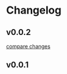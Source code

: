 # Changelog


## v0.0.2

[compare changes](https://github.com/lucacicada/vm-module/compare/v0.0.1...v0.0.2)

## v0.0.1

